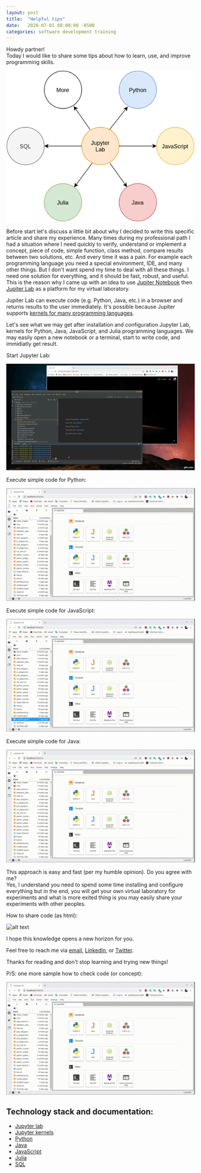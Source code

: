 ```yaml
---
layout: post
title:  "Helpful tips"
date:   2020-07-01 00:00:00 -0500
categories: software development training 
---
```

Howdy partner! <br>
Today I would like to share some tips about how to learn, use, and improve programming skills.

![helpful-tips](/assets/helpful-tips-diagram.png "Helpful tips diagram")   

Before start let's discuss a little bit about why I decided to write this specific article and share my experience. Many times during my professional path I had a situation where I need quickly to verify, understand or implement a concept, piece of code, simple function, class method, compare results between two solutions, etc. And every time it was a pain. For example each programming language you need a special environment, IDE, and many other things. But I don't want spend my time to deal with all these things. I need one solution for everything, and it should be fast, robust, and useful. This is the reason why I came up with an idea to use [Jupiter Notebook](https://jupyter.org/) then [Jupiter Lab](https://jupyter.org/install.html) as a platform for my virtual laboratory.

Jupiter Lab can execute code (e.g. Python, Java, etc.) in a browser and returns results to the user immediately. It's possible because Jupiter supports [kernels for many programming languages](https://github.com/jupyter/jupyter/wiki/Jupyter-kernels).

Let's see what we may get after installation and configuration Jupyter Lab, kernels for Python, Java, JavaScript, and Julia programming languages.
We may easily open a new notebook or a terminal, start to write code, and immidiatly get result.

Start Jupyter Lab:

![alt text](/assets/start-jupyter-lab.gif "Start Jupyter Lab")

Execute simple code for Python:

![alt text](/assets/python-code.gif "Python code samlpe")

Execute simple code for JavaScript:

![alt text](/assets/javascript-code.gif "JavaScript code samlpe")

Execute simple code for Java:

![alt text](/assets/java-code.gif "Java code samlpe")

This approach is easy and fast (per my humble opinion). Do you agree with me? <br>
Yes, I understand you need to spend some time installing and configure everything but in the end, you will get your own virtual laboratory for experiments and what is more exited thing is you may easily share your experiments with other peoples.

How to share code (as html):

![alt text](/assets/share-code-via-html.gif "Share code via html sample")

I hope this knowledge opens a new horizon for you. <br>

Feel free to reach me via [email](mailto:baur.urazalinov@gmail.com), [LinkedIn](https://www.linkedin.com/in/burazalinov), or [Twitter](https://www.twitter.com/BaurDotPy). <br>

Thanks for reading and don't stop learning and trying new things! <br>

P/S: one more sample how to check code (or concept):

![alt text](/assets/python-code-2.gif "Python code samlpe 2")

## Technology stack and documentation:
 - [Jupyter lab](https://jupyterlab.readthedocs.io/en/stable/)
 - [Jupyter kernels](https://github.com/jupyter/jupyter/wiki/Jupyter-kernels)
 - [Python](https://www.python.org/)
 - [Java](https://www.java.com/en/)
 - [JavaScript](https://www.javascript.com/)
 - [Julia](https://julialang.org/)
 - [SQL](https://www.w3schools.com/sql/)
